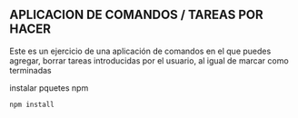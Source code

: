 ## APLICACION DE COMANDOS / TAREAS POR HACER

Este es un ejercicio de una aplicación de comandos en el que puedes agregar, borrar tareas introducidas por el usuario, al igual de marcar como terminadas

instalar pquetes npm

```
npm install
```